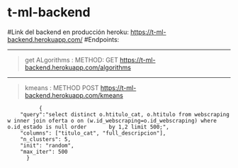 # t-ml-backend
#Link del backend en producción heroku: https://t-ml-backend.herokuapp.com/
#Endpoints:
_____________
> get ALgorithms :  METHOD: GET https://t-ml-backend.herokuapp.com/algorithms
_____________
> kmeans : METHOD POST https://t-ml-backend.herokuapp.com/kmeans
```
          {
    "query":"select distinct o.htitulo_cat, o.htitulo from webscraping w inner join oferta o on (w.id_webscraping=o.id_webscraping) where o.id_estado is null order       by 1,2 limit 500;",
    "columns": ["titulo_cat", "full_descripcion"],
    "n_clusters": 5,
    "init": "random",
    "max_iter": 500
      }
```
